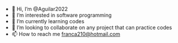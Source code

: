 - 👋 Hi, I’m @Aguilar2022
- 👀 I’m interested in software programming 
- 🌱 I’m currently learning codes
- 💞️ I’m looking to collaborate on any project that can practice codes 
- 📫 How to reach me franca210@hotmail.com

<!---
Aguilar2022/Aguilar2022 is a ✨ special ✨ repository because its `README.md` (this file) appears on your GitHub profile.
You can click the Preview link to take a look at your changes.
--->
